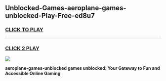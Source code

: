 
## Unblocked-Games-aeroplane-games-unblocked-Play-Free-ed8u7
<h3>
<a href="https://premium76.site?title=aeroplane-games-unblocked&ref=15A">CLICK TO PLAY</a></h3>
<hr>

<h3>
<a href="https://premium76.site?title=aeroplane-games-unblocked&ref=15A">CLICK 2 PLAY</a>
  
</h3>

<a href="https://premium76.site?title=aeroplane-games-unblocked&ref=15A"><img src="https://clearcache.store/games.png"></a>


**aeroplane-games-unblocked games unblocked: Your Gateway to Fun and Accessible Online Gaming**
